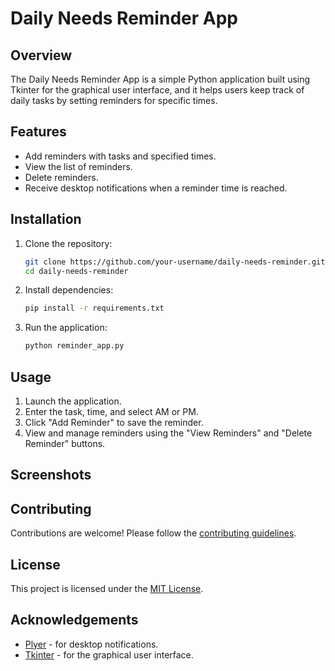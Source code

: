 # Daily Needs Reminder App



## Overview

The Daily Needs Reminder App is a simple Python application built using Tkinter for the graphical user interface, and it helps users keep track of daily tasks by setting reminders for specific times.

## Features

- Add reminders with tasks and specified times.
- View the list of reminders.
- Delete reminders.
- Receive desktop notifications when a reminder time is reached.

## Installation

1. Clone the repository:

    ```bash
    git clone https://github.com/your-username/daily-needs-reminder.git
    cd daily-needs-reminder
    ```

2. Install dependencies:

    ```bash
    pip install -r requirements.txt
    ```

3. Run the application:

    ```bash
    python reminder_app.py
    ```

## Usage

1. Launch the application.
2. Enter the task, time, and select AM or PM.
3. Click "Add Reminder" to save the reminder.
4. View and manage reminders using the "View Reminders" and "Delete Reminder" buttons.

## Screenshots



## Contributing

Contributions are welcome! Please follow the [contributing guidelines](CONTRIBUTING.md).

## License

This project is licensed under the [MIT License](LICENSE).

## Acknowledgements

- [Plyer](https://plyer.readthedocs.io/en/latest/) - for desktop notifications.
- [Tkinter](https://docs.python.org/3/library/tkinter.html) - for the graphical user interface.
